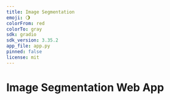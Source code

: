 ```yaml
---
title: Image Segmentation
emoji: 🌖
colorFrom: red
colorTo: gray
sdk: gradio
sdk_version: 3.35.2
app_file: app.py
pinned: false
license: mit
---
```


# Image Segmentation Web App